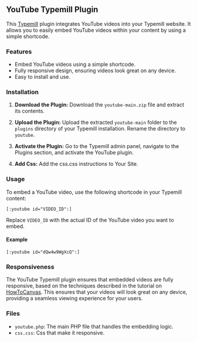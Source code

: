 
## YouTube Typemill Plugin

This [Typemill](https://typemill.net/) plugin integrates YouTube videos into your Typemill website. It allows you to easily embed YouTube videos within your content by using a simple shortcode.

### Features

-   Embed YouTube videos using a simple shortcode.
-   Fully responsive design, ensuring videos look great on any device.
-   Easy to install and use.

### Installation

1.  **Download the Plugin:** Download the `youtube-main.zip` file and extract its contents.
    
2.  **Upload the Plugin:** Upload the extracted `youtube-main` folder to the `plugins` directory of your Typemill installation. Rename the directory to `youtube`.
    
3.  **Activate the Plugin:** Go to the Typemill admin panel, navigate to the Plugins section, and activate the YouTube plugin.
   
5. **Add Css:** Add the css.css instructions to Your Site.
    

### Usage

To embed a YouTube video, use the following shortcode in your Typemill content:

`[:youtube id="VIDEO_ID":]` 

Replace `VIDEO_ID` with the actual ID of the YouTube video you want to embed.

#### Example

`[:youtube id="dQw4w9WgXcQ":]` 

### Responsiveness

The YouTube Typemill plugin ensures that embedded videos are fully responsive, based on the techniques described in the tutorial on [HowToCanvas](https://www.howtocanvas.com/create-amazing-pages-in-canvas/responsive-youtube-iframes#:~:text=For%20the%20vast%20majority%20of,and%20you'll%20be%20set.&text=The%20result%20will%20be%20a,of%20our%20tips%20and%20tricks). This ensures that your videos will look great on any device, providing a seamless viewing experience for your users.

### Files

-   `youtube.php`: The main PHP file that handles the embedding logic.
-  `css.css`: Css that make it responsive.
	
